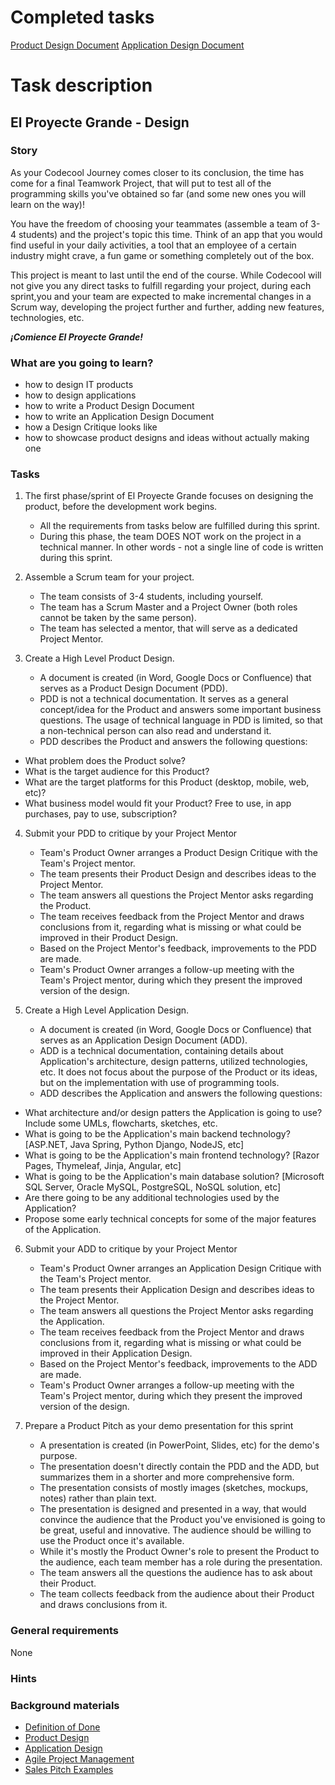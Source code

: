 # Completed tasks

<i class="far fa-exclamation"></i>[Product Design Document](https://docs.google.com/document/d/1Su0q0u17oY_mI8cetto7kreBt9q3LdmIQ_UDE27C1qU/edit?usp=sharing)
<i class="far fa-exclamation"></i>[Application Design Document](https://docs.google.com/document/d/1PwuvRpAN0w5eWY_ep8o9qpiZWEktfwGDjvupfaiagTo/edit?usp=sharing)



# Task description
## El Proyecte Grande - Design

### Story

As your Codecool Journey comes closer to its conclusion, the time has come for a final Teamwork Project, 
that will put to test all of the programming skills you've obtained so far (and some new ones you will learn on the way)!

You have the freedom of choosing your teammates (assemble a team of 3-4 students) and the project's topic this time.
Think of an app that you would find useful in your daily activities, a tool that an employee of a certain industry might crave,
a fun game or something completely out of the box.

This project is meant to last until the end of the course. While Codecool will not give you any direct tasks to fulfill regarding your project, 
during each sprint,you and your team are expected to make incremental changes in a Scrum way, developing the project further and further,
adding new features, technologies, etc.

***¡Comience El Proyecte Grande!***

### What are you going to learn?

- how to design IT products
- how to design applications
- how to write a Product Design Document
- how to write an Application Design Document
- how a Design Critique looks like
- how to showcase product designs and ideas without actually making one

### Tasks

1. The first phase/sprint of El Proyecte Grande focuses on designing the product, before the development work begins.
    - All the requirements from tasks below are fulfilled during this sprint.
    - During this phase, the team DOES NOT work on the project in a technical manner. In other words - not a single line of code is written during this sprint.

2. Assemble a Scrum team for your project.
    - The team consists of 3-4 students, including yourself.
    - The team has a Scrum Master and a Project Owner (both roles cannot be taken by the same person).
    - The team has selected a mentor, that will serve as a dedicated Project Mentor.

3. Create a High Level Product Design.
    - A document is created (in Word, Google Docs or Confluence) that serves as a Product Design Document (PDD).
    - PDD is not a technical documentation. It serves as a general concept/idea for the Product and answers some important business questions. The usage of technical language in PDD is limited, so that a non-technical person can also read and understand it.
    - PDD describes the Product and answers the following questions:
  - What problem does the Product solve?
  - What is the target audience for this Product?
  - What are the target platforms for this Product (desktop, mobile, web, etc)?
  - What business model would fit your Product? Free to use, in app purchases, pay to use, subscription?

4. Submit your PDD to critique by your Project Mentor
    - Team's Product Owner arranges a Product Design Critique with the Team's Project mentor.
    - The team presents their Product Design and describes ideas to the Project Mentor.
    - The team answers all questions the Project Mentor asks regarding the Product.
    - The team receives feedback from the Project Mentor and draws conclusions from it, regarding what is missing or what could be improved in their Product Design.
    - Based on the Project Mentor's feedback, improvements to the PDD are made.
    - Team's Product Owner arranges a follow-up meeting with the Team's Project mentor,  during which they present the improved version of the design.

5. Create a High Level Application Design.
    - A document is created (in Word, Google Docs or Confluence) that serves as an Application Design Document (ADD).
    - ADD is a technical documentation, containing details about Application's architecture, design patterns, utilized technologies, etc. It does not focus about the purpose of the Product or its ideas, but on the implementation with use of programming tools.
    - ADD describes the Application and answers the following questions:
  - What architecture and/or design patters the Application is going to use? Include some UMLs, flowcharts, sketches, etc.
  - What is going to be the Application's main backend technology? [ASP.NET, Java Spring, Python Django, NodeJS, etc]
  - What is going to be the Application's main frontend technology? [Razor Pages, Thymeleaf, Jinja, Angular, etc]
  - What is going to be the Application's main database solution? [Microsoft SQL Server, Oracle MySQL, PostgreSQL, NoSQL solution, etc]
  - Are there going to be any additional technologies used by the Application?
  - Propose some early technical concepts for some of the major features of the Application.

6. Submit your ADD to critique by your Project Mentor
    - Team's Product Owner arranges an Application Design Critique with the Team's Project mentor.
    - The team presents their Application Design and describes ideas to the Project Mentor.
    - The team answers all questions the Project Mentor asks regarding the Application.
    - The team receives feedback from the Project Mentor and draws conclusions from it, regarding what is missing or what could be improved in their Application Design.
    - Based on the Project Mentor's feedback, improvements to the ADD are made.
    - Team's Product Owner arranges a follow-up meeting with the Team's Project mentor,  during which they present the improved version of the design.

7. Prepare a Product Pitch as your demo presentation for this sprint
    - A presentation is created (in PowerPoint, Slides, etc) for the demo's purpose.
    - The presentation doesn't directly contain the PDD and the ADD, but summarizes them in a shorter and more comprehensive form.
    - The presentation consists of mostly images (sketches, mockups, notes) rather than plain text.
    - The presentation is designed and presented in a way, that would convince the audience that the Product you've envisioned is going to be great, useful and innovative. The audience should be willing to use the Product once it's available.
    - While it's mostly the Product Owner's role to present the Product to the audience, each team member has a role during the presentation.
    - The team answers all the questions the audience has to ask about their Product.
    - The team collects feedback from the audience about their Product and draws conclusions from it.

### General requirements

None

### Hints



### Background materials

- <i class="far fa-exclamation"></i> [Definition of Done](project/curriculum/materials/pages/methodology/definition-of-done.md)
- <i class="far fa-exclamation"></i> [Product Design](https://www.smashingmagazine.com/2018/01/comprehensive-guide-product-design/)
- <i class="far fa-exclamation"></i> [Application Design](https://xd.adobe.com/ideas/principles/web-design/web-page-design/)
- <i class="far fa-exclamation"></i> [Agile Project Management](https://journey.code.cool/v2/project/curriculum/materials/pages/methodology/agile-project-management.md)
- <i class="far fa-exclamation"></i> [Sales Pitch Examples](https://www.saleshacker.com/sales-pitch-examples/)
